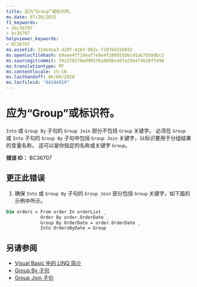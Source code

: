 ```yaml
---
title: 应为“Group”或标识符。
ms.date: 07/20/2015
f1_keywords:
- vbc36707
- bc36707
helpviewer_keywords:
- BC36707
ms.assetid: 214e4aa3-d20f-41b3-902c-f1076d31b832
ms.openlocfilehash: b9aee4ff2deaf7e9e4f280555bbcd1ab7b58dbc2
ms.sourcegitcommit: f8c270376ed905f6a8896ce0fe25b4f4b38ff498
ms.translationtype: MT
ms.contentlocale: zh-CN
ms.lasthandoff: 06/04/2020
ms.locfileid: "84384919"
---
```

# <a name="group-or-an-identifier-expected"></a>应为“Group”或标识符。
`Into` 或 `Group By` 子句的 `Group Join` 部分不包括 `Group` 关键字。 必须在 `Group` 或 `Into` 子句的 `Group By` 子句中包括 `Group Join` 关键字，以标识要用于分组结果的变量名称。 这可以是你指定的名称或关键字 `Group`。  
  
 **错误 ID：** BC36707  
  
## <a name="to-correct-this-error"></a>更正此错误  
  
1. 确保 `Into` 或 `Group By` 子句的 `Group Join` 部分包括 `Group` 关键字，如下面的示例中所示。  
  
```vb  
Dim orders = From order In orderList _  
             Order By order.OrderDate _  
             Group By OrderDate = order.OrderDate _  
             Into OrdersByDate = Group  
```  
  
## <a name="see-also"></a>另请参阅

- [Visual Basic 中的 LINQ 简介](../programming-guide/language-features/linq/introduction-to-linq.md)
- [Group By 子句](../language-reference/queries/group-by-clause.md)
- [Group Join 子句](../language-reference/queries/group-join-clause.md)
